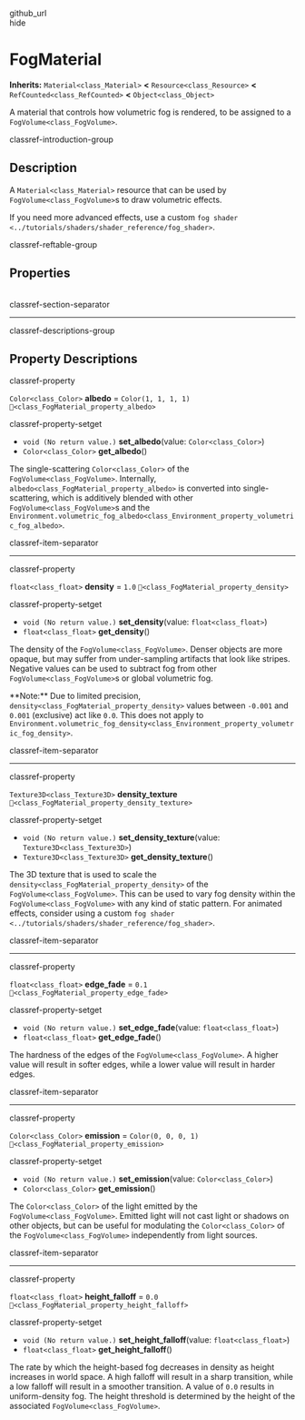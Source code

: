 github\_url  
hide

# FogMaterial

**Inherits:** `Material<class_Material>` **&lt;**
`Resource<class_Resource>` **&lt;** `RefCounted<class_RefCounted>`
**&lt;** `Object<class_Object>`

A material that controls how volumetric fog is rendered, to be assigned
to a `FogVolume<class_FogVolume>`.

classref-introduction-group

## Description

A `Material<class_Material>` resource that can be used by
`FogVolume<class_FogVolume>`s to draw volumetric effects.

If you need more advanced effects, use a custom
`fog shader <../tutorials/shaders/shader_reference/fog_shader>`.

classref-reftable-group

## Properties

<table>
<tbody>
<tr>
</tr>
<tr>
</tr>
<tr>
</tr>
<tr>
</tr>
<tr>
</tr>
<tr>
</tr>
</tbody>
</table>

classref-section-separator

------------------------------------------------------------------------

classref-descriptions-group

## Property Descriptions

classref-property

`Color<class_Color>` **albedo** = `Color(1, 1, 1, 1)`
`🔗<class_FogMaterial_property_albedo>`

classref-property-setget

-   `void (No return value.)` **set\_albedo**(value:
    `Color<class_Color>`)
-   `Color<class_Color>` **get\_albedo**()

The single-scattering `Color<class_Color>` of the
`FogVolume<class_FogVolume>`. Internally,
`albedo<class_FogMaterial_property_albedo>` is converted into
single-scattering, which is additively blended with other
`FogVolume<class_FogVolume>`s and the
`Environment.volumetric_fog_albedo<class_Environment_property_volumetric_fog_albedo>`.

classref-item-separator

------------------------------------------------------------------------

classref-property

`float<class_float>` **density** = `1.0`
`🔗<class_FogMaterial_property_density>`

classref-property-setget

-   `void (No return value.)` **set\_density**(value:
    `float<class_float>`)
-   `float<class_float>` **get\_density**()

The density of the `FogVolume<class_FogVolume>`. Denser objects are more
opaque, but may suffer from under-sampling artifacts that look like
stripes. Negative values can be used to subtract fog from other
`FogVolume<class_FogVolume>`s or global volumetric fog.

\*\*Note:\*\* Due to limited precision,
`density<class_FogMaterial_property_density>` values between `-0.001`
and `0.001` (exclusive) act like `0.0`. This does not apply to
`Environment.volumetric_fog_density<class_Environment_property_volumetric_fog_density>`.

classref-item-separator

------------------------------------------------------------------------

classref-property

`Texture3D<class_Texture3D>` **density\_texture**
`🔗<class_FogMaterial_property_density_texture>`

classref-property-setget

-   `void (No return value.)` **set\_density\_texture**(value:
    `Texture3D<class_Texture3D>`)
-   `Texture3D<class_Texture3D>` **get\_density\_texture**()

The 3D texture that is used to scale the
`density<class_FogMaterial_property_density>` of the
`FogVolume<class_FogVolume>`. This can be used to vary fog density
within the `FogVolume<class_FogVolume>` with any kind of static pattern.
For animated effects, consider using a custom
`fog shader <../tutorials/shaders/shader_reference/fog_shader>`.

classref-item-separator

------------------------------------------------------------------------

classref-property

`float<class_float>` **edge\_fade** = `0.1`
`🔗<class_FogMaterial_property_edge_fade>`

classref-property-setget

-   `void (No return value.)` **set\_edge\_fade**(value:
    `float<class_float>`)
-   `float<class_float>` **get\_edge\_fade**()

The hardness of the edges of the `FogVolume<class_FogVolume>`. A higher
value will result in softer edges, while a lower value will result in
harder edges.

classref-item-separator

------------------------------------------------------------------------

classref-property

`Color<class_Color>` **emission** = `Color(0, 0, 0, 1)`
`🔗<class_FogMaterial_property_emission>`

classref-property-setget

-   `void (No return value.)` **set\_emission**(value:
    `Color<class_Color>`)
-   `Color<class_Color>` **get\_emission**()

The `Color<class_Color>` of the light emitted by the
`FogVolume<class_FogVolume>`. Emitted light will not cast light or
shadows on other objects, but can be useful for modulating the
`Color<class_Color>` of the `FogVolume<class_FogVolume>` independently
from light sources.

classref-item-separator

------------------------------------------------------------------------

classref-property

`float<class_float>` **height\_falloff** = `0.0`
`🔗<class_FogMaterial_property_height_falloff>`

classref-property-setget

-   `void (No return value.)` **set\_height\_falloff**(value:
    `float<class_float>`)
-   `float<class_float>` **get\_height\_falloff**()

The rate by which the height-based fog decreases in density as height
increases in world space. A high falloff will result in a sharp
transition, while a low falloff will result in a smoother transition. A
value of `0.0` results in uniform-density fog. The height threshold is
determined by the height of the associated `FogVolume<class_FogVolume>`.
